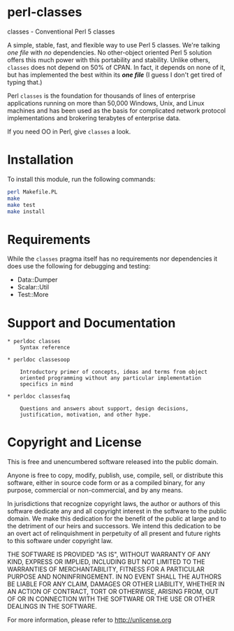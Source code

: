 perl-classes
============

classes - Conventional Perl 5 classes

A simple, stable, fast, and flexible way to use Perl 5 classes. We're
talking *one file* with *no* dependencies. No other-object oriented Perl 5
solution offers this much power with this portability and stability.
Unlike others, `classes` does not depend on 50% of CPAN. In fact, it
depends on none of it, but has implemented the best within its ***one
file*** (I guess I don't get tired of typing that.)

Perl `classes` is the foundation for thousands of lines of enterprise
applications running on more than 50,000 Windows, Unix, and Linux machines
and has been used as the basis for complicated network protocol implementations
and brokering terabytes of enterprise data.

If you need OO in Perl, give `classes` a look.

Installation
============

To install this module, run the following commands:

``` bash
perl Makefile.PL
make
make test
make install
```

Requirements
============

While the `classes` pragma itself has no requirements nor dependencies
it does use the following for debugging and testing:

* Data::Dumper
* Scalar::Util
* Test::More

Support and Documentation
==========================

    * perldoc classes
        Syntax reference

    * perldoc classesoop

        Introductory primer of concepts, ideas and terms from object
        oriented programming without any particular implementation
        specifics in mind

    * perldoc classesfaq

        Questions and answers about support, design decisions,
        justification, motivation, and other hype.

Copyright and License
=======================

This is free and unencumbered software released into the public domain.

Anyone is free to copy, modify, publish, use, compile, sell, or
distribute this software, either in source code form or as a compiled
binary, for any purpose, commercial or non-commercial, and by any
means.

In jurisdictions that recognize copyright laws, the author or authors
of this software dedicate any and all copyright interest in the
software to the public domain. We make this dedication for the benefit
of the public at large and to the detriment of our heirs and
successors. We intend this dedication to be an overt act of
relinquishment in perpetuity of all present and future rights to this
software under copyright law.

THE SOFTWARE IS PROVIDED "AS IS", WITHOUT WARRANTY OF ANY KIND,
EXPRESS OR IMPLIED, INCLUDING BUT NOT LIMITED TO THE WARRANTIES OF
MERCHANTABILITY, FITNESS FOR A PARTICULAR PURPOSE AND NONINFRINGEMENT.
IN NO EVENT SHALL THE AUTHORS BE LIABLE FOR ANY CLAIM, DAMAGES OR
OTHER LIABILITY, WHETHER IN AN ACTION OF CONTRACT, TORT OR OTHERWISE,
ARISING FROM, OUT OF OR IN CONNECTION WITH THE SOFTWARE OR THE USE OR
OTHER DEALINGS IN THE SOFTWARE.

For more information, please refer to <http://unlicense.org>

